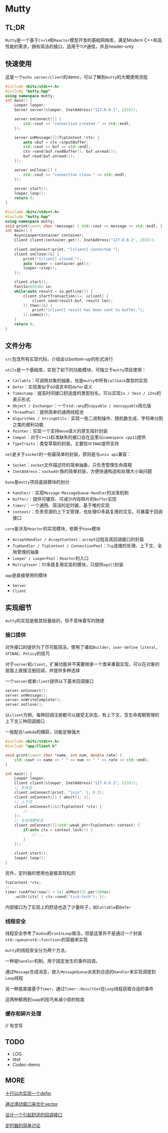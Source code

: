 # Mutty

## TL;DR

`Mutty`是一个基于`C++14`和`Reactor`模型开发的基础网络库，满足Modern C++和高性能的需求，拥有简洁的接口，适用于`TCP`通信，并且header-only

## 快速使用

这是一个`echo server/client`的demo，可以了解到`mutty`的大概使用流程

```C++
#include <bits/stdc++.h>
#include "mutty.hpp"
using namespace mutty;
int main() {
    Looper looper;
    Server server(&looper, InetAddress("127.0.0.1", 2333));

    server.onConnect([] {
        std::cout << "connection created." << std::endl;
    });

    server.onMessage([](TcpContext *ctx) {
        auto &buf = ctx->inputBuffer;
        std::cout << buf << std::endl;
        ctx->send(buf.readBuffer(), buf.unread());
        buf.read(buf.unread());
    });

    server.onClose([] {
        std::cout << "connection close." << std::endl;
    });
    
    server.start();
    looper.loop();
    return 0;
}
```



```C++
#include <bits/stdc++.h>
#include "mutty.hpp"
using namespace mutty;
void print(const char *message) { std::cout << message << std::endl; }
int main() {
    AsyncLooperContainer container;
    Client client(container.get(), InetAddress("127.0.0.1", 2333));
    
    client.onConnect(print, "[client] connected.");
    client.onClose([&] {
        print("[client] closed.");
        auto looper = container.get();
        looper->stop();
    });

    client.start();
    FastIo<65536> io;
    while(auto result = io.getline()) {
        client.startTransaction([=, &client] {
            client.send(result.buf, result.len);
        }).then([&] {
            print("[client] result has been sent to buffer.");
        }).commit();
    }
    return 0;
}
```



## 文件分布

`src`包含所有实现代码，介绍会以bottom-up的形式进行

`utils`是一个基础库，实现了如下的功能模块，可独立于`mutty`项目使用：

- `Callable`：可调用对象的抽象，也是`mutty`中所有`callback`类型的实现
- `Defer`：实现类似于`GO`语言中的`defer`语义
- `Timestamp`：提高时间接口舒适度的类型别名，可以实现`1s / 5min / 12ns`的表示形式
- `Object / Exchanger`：一个`std::any`的`copyable / noncopyable`简化版
- `ThreadPool`：提供简单的通用线程池
- `Algorithms / StringUtils`：实现一些二进制操作、随机数生成、字符串分割之类的便利功能
- `Pointer`：实现一个支持`move`语义的原生指针封装
- `Compat`：对于`C++11`标准缺失的接口会在这里以`namespace cpp11`提供
- `TypeTraits`：类型萃取的封装，主要给`SFINAE`提供支持

`net`是关于`socket`的一些最简单的封装，原则是与`unix api`兼容：

- `Socket`：`socket`文件描述符的简单抽象，只负责管理生命周期
- `InetAddress`：`sockaddr`族的简单封装，方便快速构造和处理大小端问题

`base`是`mutty`项目底层模块的划分

- `handler/`：实现`Message-MessageQueue-Handler`的派发机制
- `buffer/`：提供可缓存、可减少内存碎片的`Buffer`实现
- `timer/`：一个通用、简洁的定时器，基于堆的实现
- `context/`：负责资源的上下文管理，也处理IO多路复用的交互，可暴露于回调接口

`core`是涉及`Reactor`的实现模块，依赖于`base`模块

- `AcceptHandler / AcceptContext`：`accept`过程及其回调接口的封装
- `TcpHandler / TcpContext / ConnectionPool`：`Tcp`连接的处理、上下文、全局管理的抽象
- `Looper / LooperPool`：`Reactor`的入口
- `Multiplexer`：IO多路复用实现的模块，只提供`epoll`封装

`app`是直接使用的模块

- `Server`
- `Client`

## 实现细节

`mutty`的实现是极其轻量级的，但不意味着写的随便

### 接口提供

对外接口的提供为了尽可能简洁，使用了诸如`Builder`、`user-define literal`、`SFINAE`、`Policy`的技巧

对于`server`和`client`，扩展功能并不需要继承一个类来重载实现，可以在对象的层面上直接注册回调，并提供多种选择

一个`server`或者`client`提供以下基本回调接口

```C++
server.onConnect();
server.onMessage();
server.onWriteComplete();
server.onClose();
```

以`client`为例，每种回调注册都可以接受无状态、有上下文、含生命周期管理的上下文三种回调接口

一般配合`lambda`的捕获，功能足够强大

```C++
#include <bits/stdc++.h>
#include "app/Client.h"

void print(const char *name, int num, double rate) {
    std::cout << name << " " << num << " " << rate << std::endl;
}

int main() {
    Looper looper;
    Client client(&looper, InetAddress("127.0.0.1", 2333));
    // 无状态
    client.onConnect(print, "jojo", 1, 0.3);
    client.onConnect([] { abort(); });
    // 上下文
    client.onConnect([&](TcpContext *ctx) {
        // ...
    });
    // 生命周期安全
    client.onConnect([](std::weak_ptr<TcpContext> context) {
        if(auto ctx = context.lock()) {
            // ...
        }
    });
    
    client.start();
    looper.loop();
}
```

另外，定时器的使用也是极其轻松的

```C++
TcpContext *ctx; 
// ...
timer.runAfter(now() + 5s).atMost(3).per(500ms)
    .with([ctx] { ctx->send("tick-tock"); });
```

内部接口为了实现上的舒适也造了少量轮子，如`Callable`和`Defer`



### 线程安全

线程安全参考了`muduo`的`runInLoop`做法，但是这里并不是通过一个封装`std::queue<std::function>`的容器来实现

`mutty`的线程安全分为两个方法，

一种是`handler`机制，用于固定发生的事件回调，

通过`Message`生成消息，放入`MessageQueue`派发到合适的`Handler`来实现调度到`Loop`线程

另一种是直接基于`Timer`，通过`Timer::ResultSet`在`Loop`线程获取合适的事件

这两种都用到`swap`的技巧来减小锁的粒度

### 缓存和碎片处理

// 有空写



## TODO

- LOG
- test
- Codec-demo



## MORE

[十行以内实现一个defer](http://www.caturra.cc/2020/09/22/十行以内实现一个defer/)

[通过滑动窗口来优化vector](http://www.caturra.cc/2020/11/08/通过滑动窗口来优化vector/)

[设计一个引起舒适的回调接口](http://www.caturra.cc/2020/11/19/设计一个引起舒适的回调接口/)

[定时器的简单讨论](http://www.caturra.cc/2020/12/07/定时器的简单讨论/)